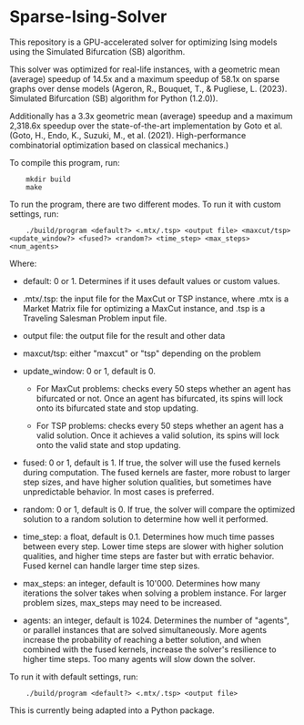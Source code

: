 # Sparse-Ising-Solver

This repository is a GPU-accelerated solver for optimizing Ising models using the Simulated Bifurcation (SB) algorithm. 

This solver was optimized for real-life instances, with a geometric mean (average) speedup of 14.5x and a maximum speedup of 58.1x on sparse graphs over dense models (Ageron, R., Bouquet, T., & Pugliese, L. (2023). Simulated Bifurcation (SB) algorithm for Python (1.2.0)). 

Additionally has a 3.3x geometric mean (average) speedup and a maximum 2,318.6x speedup over the state-of-the-art implementation by Goto et al. (Goto, H., Endo, K., Suzuki, M., et al. (2021). High-performance combinatorial optimization based on classical mechanics.)

To compile this program, run:

```
    mkdir build
    make
```

To run the program, there are two different modes. To run it with custom settings, run:

```
    ./build/program <default?> <.mtx/.tsp> <output file> <maxcut/tsp> <update_window?> <fused?> <random?> <time_step> <max_steps> <num_agents>
```

Where:

  - default: 0 or 1. Determines if it uses default values or custom values.

  - .mtx/.tsp: the input file for the MaxCut or TSP instance, where .mtx is a Market Matrix file for optimizing a MaxCut instance, and .tsp is a Traveling Salesman Problem input file.

  - output file: the output file for the result and other data

  - maxcut/tsp: either "maxcut" or "tsp" depending on the problem

  - update_window: 0 or 1, default is 0. 
    
    -  For MaxCut problems: checks every 50 steps whether an agent has bifurcated or not. Once an agent has bifurcated, its spins will lock onto its bifurcated state and stop updating.
    
    -  For TSP problems: checks every 50 steps whether an agent has a valid solution. Once it achieves a valid solution, its spins will lock onto the valid state and stop updating.

  - fused: 0 or 1, default is 1. If true, the solver will use the fused kernels during computation. The fused kernels are faster, more robust to larger step sizes, and have higher solution qualities, but sometimes have unpredictable behavior. In most cases is preferred.

  - random: 0 or 1, default is 0. If true, the solver will compare the optimized solution to a random solution to determine how well it performed.

  - time_step: a float, default is 0.1. Determines how much time passes between every step. Lower time steps are slower with higher solution qualities, and higher time steps are faster but with erratic behavior. Fused kernel can handle larger time step sizes.

  - max_steps: an integer, default is 10'000. Determines how many iterations the solver takes when solving a problem instance. For larger problem sizes, max_steps may need to be increased.

  - agents: an integer, default is 1024. Determines the number of "agents", or parallel instances that are solved simultaneously. More agents increase the probability of reaching a better solution, and when combined with the fused kernels, increase the solver's resilience to higher time steps. Too many agents will slow down the solver.



To run it with default settings, run:

```
    ./build/program <default?> <.mtx/.tsp> <output file>
```


This is currently being adapted into a Python package.
